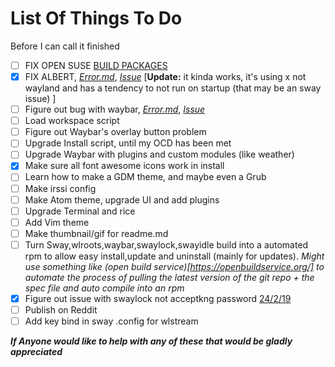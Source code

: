 # List Of Things To Do
Before I can call it finished

- [ ] FIX OPEN SUSE [BUILD PACKAGES](https://build.opensuse.org/project/show/home:GeoDerp:redflower) 
- [x] FIX ALBERT, [*Error.md*](https://github.com/GeoDerp/Fedora-Sway-WM-Build-/blob/master/AlbertErrors.md), [*Issue*](https://github.com/albertlauncher/albert/issues/768) 
[**Update:** it kinda works, it's using x not wayland and has a tendency to not run on startup (that may be an sway issue) ]
- [ ] Figure out bug with waybar, [*Error.md*](https://github.com/GeoDerp/Fedora-Sway-WM-Build-/blob/master/WaybarError.md), [*Issue*](https://github.com/Alexays/Waybar/issues/182) 
- [ ] Load workspace script
- [ ] Figure out Waybar's overlay button problem
- [ ] Upgrade Install script, until my OCD has been met
- [ ] Upgrade Waybar with plugins and custom modules (like weather)
- [x] Make sure all font awesome icons work in install
- [ ] Learn how to make a GDM theme, and maybe even a Grub
- [ ] Make irssi config
- [ ] Make Atom theme, upgrade UI and add plugins 
- [ ] Upgrade Terminal and rice 
- [ ] Add Vim theme 
- [ ] Make thumbnail/gif for readme.md 
- [ ] Turn Sway,wlroots,waybar,swaylock,swayidle build into a automated rpm to allow easy install,update and uninstall (mainly for updates).
*Might use something like (open build service)[https://openbuildservice.org/] to automate the process of pulling the latest version of the git repo + the spec file and auto compile into an rpm*
- [x] Figure out issue with swaylock not acceptkng password [24/2/19](https://github.com/GeoDerp/Fedora-Sway-WM-Build-/commit/5db0a8b39b4cdc83d8a9ba77414aab04889958c1)
- [ ] Publish on Reddit 
- [ ] Add key bind in sway .config for wlstream

***If Anyone would like to help with any of these that would be gladly appreciated***
